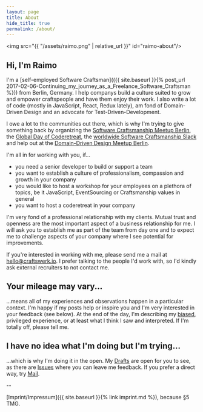 ```yaml
---
layout: page
title: About
hide_title: true
permalink: /about/
---
```


<img src="{{ "/assets/raimo.png" | relative_url }}" id="raimo-about"/>

## Hi, I'm Raimo

I'm a [self-employed Software Craftsman](({{ site.baseurl }}{% post_url 2017-02-06-Continuing_my_journey_as_a_Freelance_Software_Craftsman %})) from Berlin, Germany. I help companys build a culture suited to grow and empower craftspeople and have them enjoy their work. I also write a lot of code (mostly in JavaScript, React, Redux lately), am fond of Domain-Driven Design and an advocate for Test-Driven-Development.

I owe a lot to the communities out there, which is why I'm trying to give something back by organizing the [Software Craftsmanship Meetup Berlin](http://www.meetup.com/Software-Craftsmanship-Berlin/), the [Global Day of Coderetreat](https://www.coderetreat.org), the [worldwide Software Craftsmanship Slack](http://slack.softwarecraftsmanship.org/) and help out at the [Domain-Driven Design Meetup Berlin](https://www.meetup.com/Domain-Driven-Design-Berlin/).

I'm all in for working with you, if...
 - you need a senior developer to build or support a team
 - you want to establish a culture of professionalism, compassion and growth in your company
 - you would like to host a workshop for your employees on a plethora of topics, be it JavaScript, EventSourcing or Craftsmanship values in general
 - you want to host a coderetreat in your company

I'm very fond of a professional relationship with my clients. Mutual trust and openness are the most important aspect of a business relationship for me. I will ask you to establish me as part of the team from day one and to expect me to challenge aspects of your company where I see potential for improvements.

If you're interested in working with me, please send me a mail at [hello@craftswerk.io](mailto:hello@craftswerk.io). I prefer talking to the people I'd work with, so I'd kindly ask external recruiters to not contact me.

## Your mileage may vary...

...means all of my experiences and observations happen in a particular context. I'm happy if my posts help or inspire you and I'm very interested in your feedback (see below). At the end of the day, I'm describing my [biased](https://betterhumans.coach.me/cognitive-bias-cheat-sheet-55a472476b18?gi=4d491e9aedc9#.2n3okjow7), privileged experience, or at least what I think I saw and interpreted. If I'm totally off, please tell me.

## I have no idea what I'm doing but I'm trying...

...which is why I'm doing it in the open. My [Drafts](https://github.com/rradczewski/ymmv/tree/master/_drafts) are open for you to see, as there are [Issues](https://github.com/rradczewski/ymmv/issues?utf8=%E2%9C%93&q=) where you can leave me feedback. If you prefer a direct way, try [Mail](hello@craftswerk.io).


--

[Imprint/Impressum]({{ site.baseurl }}{% link imprint.md %}), because §5 TMG.

